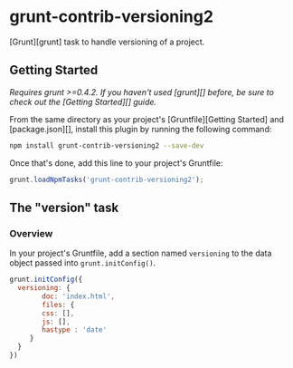 # grunt-contrib-versioning2

[Grunt][grunt] task to handle versioning of a project.

## Getting Started
_Requires grunt >=0.4.2. If you haven't used [grunt][] before, be sure to check out the [Getting Started][] guide._

From the same directory as your project's [Gruntfile][Getting Started] and [package.json][], install this plugin by running the following command:

```bash
npm install grunt-contrib-versioning2 --save-dev
```

Once that's done, add this line to your project's Gruntfile:

```js
grunt.loadNpmTasks('grunt-contrib-versioning2');
```

## The "version" task

### Overview
In your project's Gruntfile, add a section named `versioning` to the data object passed into `grunt.initConfig()`.

```js
grunt.initConfig({
  versioning: {
        doc: 'index.html',
        files: {
        css: [],
        js: [],
        hastype : 'date'
     }
  }
})
```